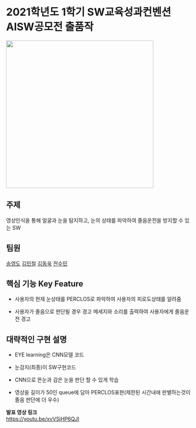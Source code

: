 # 2021학년도 1학기 SW교육성과컨벤션 AISW공모전 출품작

<img src ="http://swai.smu.ac.kr/data/editor/2105/efc9e4b4cf8c88e997320922cf804d99_1621317756_2321.png" height = 400px >


## 주제  
영상인식을 통해 얼굴과 눈을 탐지하고, 눈의 상태를 파악하여 졸음운전을 방지할 수 있는 SW 

## 팀원 
[송영도](https://github.com/0csong)
[김민철](https://github.com/201810759)
[김동욱](https://github.com/DongwookKim0823)
[전수민](https://github.com/Sumsum99)

## 핵심 기능  Key Feature
- 사용자의 현재 눈상태를 PERCLOS로 파악하여 사용자의 피로도상태를 알려줌

- 사용자가 졸음으로 판단될 경우 경고 메세지와 소리를 출력하여 사용자에게 졸음운전 경고

## 대략적인 구현 설명  
- EYE learning은 CNN모델 코드

- 눈감지(최종)이 SW구현코드

- CNN으로 뜬눈과 감은 눈을 판단 할 수 있게 학습 

- 영상을 길이가 50인 queue에 담아 PERCLOS표현(제한된 시간내에 판별하는것이 졸음 판단에 더 우수)


**발표 영상 링크**  
https://youtu.be/xvVSjHP6QJI

